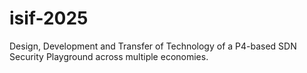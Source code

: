 # isif-2025
Design, Development and Transfer of Technology of a P4-based SDN Security Playground across multiple economies.
